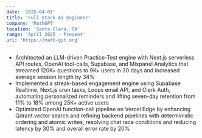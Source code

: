 ```yaml
---
date: '2025-04-01'
title: 'Full Stack AI Engineer'
company: 'MathGPT'
location: 'Santa Clara, CA'
range: 'April 2025 - Present'
url: 'https://math-gpt.org'
---
```


- Architected an LLM-driven Practice-Test engine with Next.js serverless API routes, OpenAI tool-calls, Supabase, and Mixpanel Analytics that streamed 120K+ questions to 9K+ users in 30 days and increased average session length by 34%
- Implemented a streak-based engagement engine using Supabase Realtime, Next.js cron tasks, Loops email API, and Clerk Auth, automating personalized reminders and lifting seven-day retention from 11% to 18% among 25K+ active users
- Optimized OpenAI function-call pipeline on Vercel Edge by enhancing Qdrant vector search and refining backend pipelines with deterministic ordering and atomic writes, resolving chat race conditions and reducing latency by 30% and overall error rate by 20%
